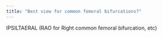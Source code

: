 ```yaml
---
title: "Best view for common femoral bifurcations?"
---
```

IPSILTAERAL (RAO for Right common femoral bifurcation, etc)

